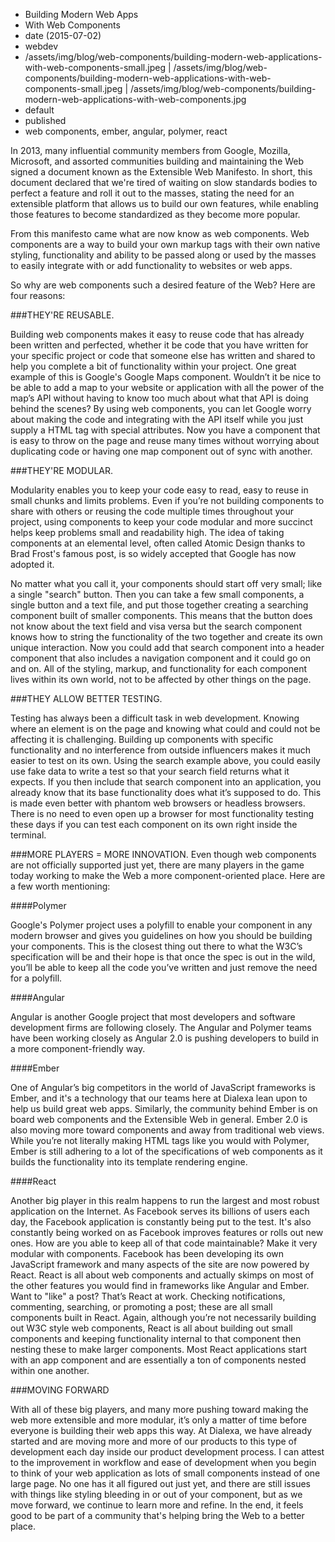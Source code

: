* Building Modern Web Apps
* With Web Components
* date (2015-07-02)
* webdev
* /assets/img/blog/web-components/building-modern-web-applications-with-web-components-small.jpeg | /assets/img/blog/web-components/building-modern-web-applications-with-web-components-small.jpeg | /assets/img/blog/web-components/building-modern-web-applications-with-web-components.jpg
* default
* published
* web components, ember, angular, polymer, react

In 2013, many influential community members from Google, Mozilla, Microsoft, and assorted communities building and maintaining the Web signed a document known as the Extensible Web Manifesto. In short, this document declared that we're tired of waiting on slow standards bodies to perfect a feature and roll it out to the masses, stating the need for an extensible platform that allows us to build our own features, while enabling those features to become standardized as they become more popular. 

From this manifesto came what are now know as web components. Web components are a way to build your own markup tags with their own native styling, functionality and ability to be passed along or used by the masses to easily integrate with or add functionality to websites or web apps. 

So why are web components such a desired feature of the Web? Here are four reasons:

###THEY'RE REUSABLE.   

Building web components makes it easy to reuse code that has already been written and perfected, whether it be code that you have written for your specific project or code that someone else has written and shared to help you complete a bit of functionality within your project. One great example of this is Google's Google Maps component. Wouldn’t it be nice to be able to add a map to your website or application with all the power of the map’s API without having to know too much about what that API is doing behind the scenes? By using web components, you can let Google worry about making the code and integrating with the API itself while you just supply a HTML tag with special attributes. Now you have a component that is easy to throw on the page and reuse many times without worrying about duplicating code or having one map component out of sync with another. 

###THEY'RE MODULAR.   

Modularity enables you to keep your code easy to read, easy to reuse in small chunks and limits problems. Even if you’re not building components to share with others or reusing the code multiple times throughout your project, using components to keep your code modular and more succinct helps keep problems small and readability high. The idea of taking components at an elemental level, often called Atomic Design thanks to Brad Frost's famous post, is so widely accepted that Google has now adopted it. 

No matter what you call it, your components should start off very small; like a single "search" button. Then you can take a few small components, a single button and a text file, and put those together creating a searching component built of smaller components. This means that the button does not know about the text field and visa versa but the search component knows how to string the functionality of the two together and create its own unique interaction. Now you could add that search component into a header component that also includes a navigation component and it could go on and on. All of the styling, markup, and functionality for each component lives within its own world, not to be affected by other things on the page. 

###THEY ALLOW BETTER TESTING.   

Testing has always been a difficult task in web development. Knowing where an element is on the page and knowing what could and could not be affecting it is challenging. Building up components with specific functionality and no interference from outside influencers makes it much easier to test on its own. Using the search example above, you could easily use fake data to write a test so that your search field returns what it expects. If you then include that search component into an application, you already know that its base functionality does what it’s supposed to do. This is made even better with phantom web browsers or headless browsers. There is no need to even open up a browser for most functionality testing these days if you can test each component on its own right inside the terminal.

###MORE PLAYERS = MORE INNOVATION.
Even though web components are not officially supported just yet, there are many players in the game today working to make the Web a more component-oriented place. Here are a few worth mentioning:

####Polymer

Google's Polymer project uses a polyfill to enable your component in any modern browser and gives you guidelines on how you should be building your components. This is the closest thing out there to what the W3C’s specification will be and their hope is that once the spec is out in the wild, you’ll be able to keep all the code you’ve written and just remove the need for a polyfill.

####Angular

Angular is another Google project that most developers and software development firms are following closely. The Angular and Polymer teams have been working closely as Angular 2.0 is pushing developers to build in a more component-friendly way. 

####Ember

One of Angular’s big competitors in the world of JavaScript frameworks is Ember, and it's a technology that our teams here at Dialexa lean upon to help us build great web apps. Similarly, the community behind Ember is on board web components and the Extensible Web in general. Ember 2.0 is also moving more toward components and away from traditional web views. While you’re not literally making HTML tags like you would with Polymer, Ember is still adhering to a lot of the specifications of web components as it builds the functionality into its template rendering engine. 

####React

Another big player in this realm happens to run the largest and most robust application on the Internet. As Facebook serves its billions of users each day, the Facebook application is constantly being put to the test. It's also constantly being worked on as Facebook improves features or rolls out new ones. How are you able to keep all of that code maintainable? Make it very modular with components. Facebook has been developing its own JavaScript framework and many aspects of the site are now powered by React. React is all about web components and actually skimps on most of the other features you would find in frameworks like Angular and Ember. Want to "like" a post? That’s React at work. Checking notifications, commenting, searching, or promoting a post; these are all small components built in React. Again, although you’re not necessarily building out W3C style web components, React is all about building out small components and keeping functionality internal to that component then nesting these to make larger components. Most React applications start with an app component and are essentially a ton of components nested within one another. 

###MOVING FORWARD   

With all of these big players, and many more pushing toward making the web more extensible and more modular, it’s only a matter of time before everyone is building their web apps this way. At Dialexa, we have already started and are moving more and more of our products to this type of development each day inside our product development process. I can attest to the improvement in workflow and ease of development when you begin to think of your web application as lots of small components instead of one large page. No one has it all figured out just yet, and there are still issues with things like styling bleeding in or out of your component, but as we move forward, we continue to learn more and refine. In the end, it feels good to be part of a community that's helping bring the Web to a better place. 